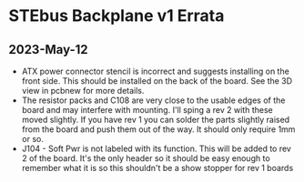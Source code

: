# STEbus Backplane v1 Errata
## 2023-May-12
 * ATX power connector stencil is incorrect and suggests installing on the front side. This should be installed on the back of the board. See the 3D view in pcbnew for more details.
 * The resistor packs and C108 are very close to the usable edges of the board and may interfere with mounting. I'll sping a rev 2 with these moved slightly. If you have rev 1 you can solder the parts slightly raised from the board and push them out of the way. It should only require 1mm or so.
 * J104 - Soft Pwr is not labeled with its function. This will be added to rev 2 of the board. It's the only header so it should be easy enough to remember what it is so this shouldn't be a show stopper for rev 1 boards
